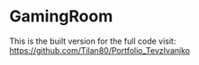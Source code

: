 # GamingRoom
 
This is the built version for the full code visit:
https://github.com/Tilan80/Portfolio_TevzIvanjko
